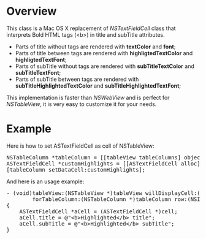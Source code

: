 Overview
=============
This class is a Mac OS X replacement of <em>NSTextFieldCell</em> class that interprets Bold HTML tags (&lt;b&gt;) in title and subTitle attributes.

<ul>
<li>Parts of title without tags are rendered with <strong>textColor</strong> and <strong>font</strong>;</li>
<li>Parts of title between <b></b> tags are rendered with <strong>highligtedTextColor</strong> and <strong>highligtedTextFont</strong>;</li>
<li>Parts of subTitle without tags are rendered with <strong>subTitleTextColor</strong> and <strong>subTitleTextFont</strong>;</li>
<li>Parts of subTitle between <b></b> tags are rendered with <strong>subTitleHighlightedTextColor</strong> and <strong>subTitleHighlightedTextFont</strong>;</li>
</ul>

This implementation is faster than <em>NSWebView</em> and is perfect for <em>NSTableView</em>, it is very easy to customize it for your needs.

Example
=============

Here is how to set ASTextFieldCell as cell of NSTableView:
<pre>
NSTableColumn *tableColumn = [[tableView tableColumns] objectAtIndex:0];
ASTextFieldCell *customHighlights = [[ASTextFieldCell alloc] init];
[tableColumn setDataCell:customHighlights];
</pre>

And here is an usage example:
<pre>
- (void)tableView:(NSTableView *)tableView willDisplayCell:(id)cell
        forTableColumn:(NSTableColumn *)tableColumn row:(NSInteger)row
{
    ASTextFieldCell *aCell = (ASTextFieldCell *)cell;
    aCell.title = @"&lt;b&gt;Highlighted&lt;/b&gt; title";
    aCell.subTitle = @"&lt;b&gt;Highlighted&lt;/b&gt; subTitle";
}
</pre>
